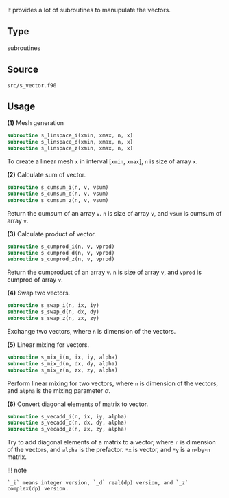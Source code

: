 It provides a lot of subroutines to manupulate the vectors.

## Type

subroutines

## Source

`src/s_vector.f90`

## Usage

**(1)** Mesh generation

```fortran
subroutine s_linspace_i(xmin, xmax, n, x)
subroutine s_linspace_d(xmin, xmax, n, x)
subroutine s_linspace_z(xmin, xmax, n, x)
```

To create a linear mesh `x` in interval [`xmin`, `xmax`], `n` is size of array `x`.

**(2)** Calculate sum of vector.

```fortran
subroutine s_cumsum_i(n, v, vsum)
subroutine s_cumsum_d(n, v, vsum)
subroutine s_cumsum_z(n, v, vsum)
```

Return the cumsum of an array `v`. `n` is size of array `v`, and `vsum` is cumsum of array `v`.

**(3)** Calculate product of vector.

```fortran
subroutine s_cumprod_i(n, v, vprod)
subroutine s_cumprod_d(n, v, vprod)
subroutine s_cumprod_z(n, v, vprod)
```

Return the cumproduct of an array `v`. `n` is size of array `v`, and `vprod` is cumprod of array `v`.

**(4)** Swap two vectors.

```fortran
subroutine s_swap_i(n, ix, iy)
subroutine s_swap_d(n, dx, dy)
subroutine s_swap_z(n, zx, zy)
```

Exchange two vectors, where `n` is dimension of the vectors.

**(5)** Linear mixing for vectors.

```fortran
subroutine s_mix_i(n, ix, iy, alpha)
subroutine s_mix_d(n, dx, dy, alpha)
subroutine s_mix_z(n, zx, zy, alpha)
```

Perform linear mixing for two vectors, where `n` is dimension of the vectors, and `alpha` is the mixing parameter $\alpha$.

**(6)** Convert diagonal elements of matrix to vector.

```fortran
subroutine s_vecadd_i(n, ix, iy, alpha)
subroutine s_vecadd_d(n, dx, dy, alpha)
subroutine s_vecadd_z(n, zx, zy, alpha)
```

Try to add diagonal elements of a matrix to a vector, where `n` is dimension of the vectors, and `alpha` is the prefactor. `*x` is vector, and `*y` is a `n`-by-`n` matrix.

!!! note

    `_i` means integer version, `_d` real(dp) version, and `_z` complex(dp) version.

